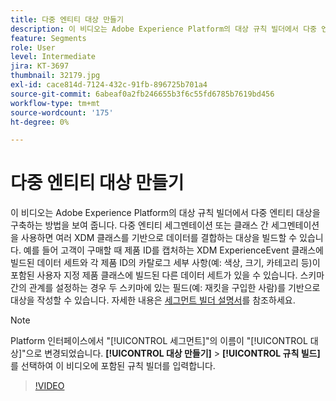 ```yaml
---
title: 다중 엔티티 대상 만들기
description: 이 비디오는 Adobe Experience Platform의 대상 규칙 빌더에서 다중 엔티티 대상을 구축하는 방법을 보여 줍니다.  다중 엔티티 세그멘테이션 또는 클래스 간 세그멘테이션을 사용하면 여러 XDM 클래스를 기반으로 데이터를 결합하는 대상을 빌드할 수 있습니다.
feature: Segments
role: User
level: Intermediate
jira: KT-3697
thumbnail: 32179.jpg
exl-id: cace814d-7124-432c-91fb-896725b701a4
source-git-commit: 6abeaf0a2fb246655b3f6c55fd6785b7619bd456
workflow-type: tm+mt
source-wordcount: '175'
ht-degree: 0%

---
```


# 다중 엔티티 대상 만들기

이 비디오는 Adobe Experience Platform의 대상 규칙 빌더에서 다중 엔티티 대상을 구축하는 방법을 보여 줍니다.  다중 엔티티 세그멘테이션 또는 클래스 간 세그멘테이션을 사용하면 여러 XDM 클래스를 기반으로 데이터를 결합하는 대상을 빌드할 수 있습니다. 예를 들어 고객이 구매할 때 제품 ID를 캡처하는 XDM ExperienceEvent 클래스에 빌드된 데이터 세트와 각 제품 ID의 카탈로그 세부 사항(예: 색상, 크기, 카테고리 등)이 포함된 사용자 지정 제품 클래스에 빌드된 다른 데이터 세트가 있을 수 있습니다. 스키마 간의 관계를 설정하는 경우 두 스키마에 있는 필드(예: 재킷을 구입한 사람)를 기반으로 대상을 작성할 수 있습니다. 자세한 내용은 [세그먼트 빌더 설명서](https://experienceleague.adobe.com/docs/experience-platform/segmentation/ui/segment-builder.html?lang=ko)를 참조하세요.

<!--Segment context (segment payload) allows you to provide key contextual details, such as a visitor's abandoned cart contents, in your segment definition so you can send personalized messages.-->

>[!NOTE]
>
> Platform 인터페이스에서 &quot;[!UICONTROL 세그먼트]&quot;의 이름이 &quot;[!UICONTROL 대상]&quot;으로 변경되었습니다. **[!UICONTROL 대상 만들기]** > **[!UICONTROL 규칙 빌드]**&#x200B;를 선택하여 이 비디오에 포함된 규칙 빌더를 입력합니다.

>[!VIDEO](https://video.tv.adobe.com/v/345110?learn=on&enablevpops&captions=kor)
